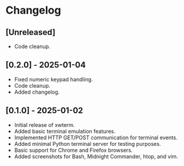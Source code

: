 # Changelog

## [Unreleased]
- Code cleanup.

## [0.2.0] - 2025-01-04
- Fixed numeric keypad handling.
- Code cleanup.
- Added changelog.

## [0.1.0] - 2025-01-02
- Initial release of xwterm.
- Added basic terminal emulation features.
- Implemented HTTP GET/POST communication for terminal events.
- Added minimal Python terminal server for testing purposes.
- Basic support for Chrome and Firefox browsers.
- Added screenshots for Bash, Midnight Commander, htop, and vim.
